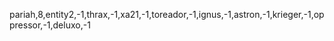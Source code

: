 pariah,8,entity2,-1,thrax,-1,xa21,-1,toreador,-1,ignus,-1,astron,-1,krieger,-1,oppressor,-1,deluxo,-1